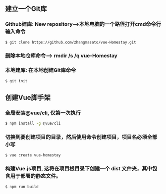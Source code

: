 ## 建立一个Git库
### Github建库: New repository-->本地电脑的一个路径打开cmd命令行输入命令
~~~bash
$ git clone https://github.com/zhangmasato/vue-Homestay.git
~~~
### 删除本地仓库命令--> rmdir /s /q vue-Homestay
### 本地建库: 在本地创建Git库命令
~~~bash
$ git init
~~~
## 创建Vue脚手架
### 全局安装@vue/cli, 仅第一次执行
~~~bash
$ npm install -g @vue/cli
~~~
### 切换到要创建项目的目录，然后使用命令创建项目，项目名必须全部小写
~~~bash
$ vue create vue-homestay
~~~
### 构建Vue.js项目, 这将在项目根目录下创建一个 dist 文件夹，其中包含用于部署的静态文件。
~~~bash
$ npm run build
~~~
